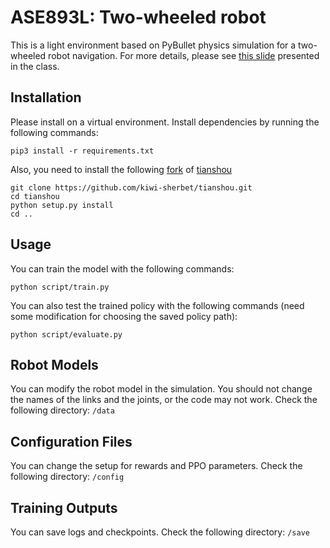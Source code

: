 # ASE893L: Two-wheeled robot
This is a light environment based on PyBullet physics simulation for a two-wheeled robot navigation. 
For more details, please see [this slide](https://docs.google.com/presentation/d/1K-S_7-c0nJ18lrR_ERDL0M3GuVp2w6TyM6yPqtzh53Q/edit#slide=id.gec8f79e481_0_90) presented in the class.

## Installation
Please install on a virtual environment.
Install dependencies by running the following commands:

```
pip3 install -r requirements.txt
```

Also, you need to install the following [fork](https://github.com/kiwi-sherbet/tianshou.git) of [tianshou](https://github.com/thu-ml/tianshou)

```
git clone https://github.com/kiwi-sherbet/tianshou.git
cd tianshou
python setup.py install
cd ..
```

## Usage
You can train the model with the following commands:
```
python script/train.py 
```

You can also test the trained policy with the following commands (need some modification for choosing the saved policy path):
```
python script/evaluate.py
```

## Robot Models
You can modify the robot model in the simulation. You should not change the names of the links and the joints, or the code may not work. Check the following directory: `/data`

## Configuration Files
You can change the setup for rewards and PPO parameters. Check the following directory: `/config`

## Training Outputs
You can save logs and checkpoints. Check the following directory: `/save`
